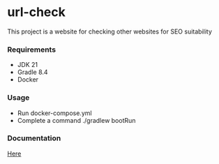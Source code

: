 # url-check
This project is a website for checking other websites for SEO suitability
### Requirements
- JDK 21
- Gradle 8.4
- Docker

### Usage
- Run docker-compose.yml
- Complete a command ./gradlew bootRun

### Documentation
[Here](http://localhost:8080/swagger-ui/index.html)